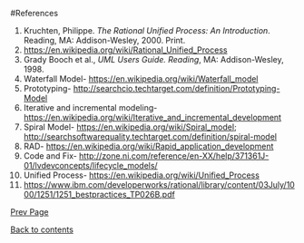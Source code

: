 #References

1. Kruchten, Philippe. <i>The Rational Unified Process: An Introduction</i>. Reading, MA: Addison-Wesley, 2000. Print.
2. https://en.wikipedia.org/wiki/Rational_Unified_Process
3.  Grady Booch et al., *UML Users Guide. Reading*, MA: Addison-Wesley, 1998.
4.  Waterfall Model- https://en.wikipedia.org/wiki/Waterfall_model
5.  Prototyping- http://searchcio.techtarget.com/definition/Prototyping-Model
6.  Iterative and incremental modeling- https://en.wikipedia.org/wiki/Iterative_and_incremental_development
7.  Spiral Model- https://en.wikipedia.org/wiki/Spiral_model; http://searchsoftwarequality.techtarget.com/definition/spiral-model
8.  RAD- https://en.wikipedia.org/wiki/Rapid_application_development
9.  Code and Fix- http://zone.ni.com/reference/en-XX/help/371361J-01/lvdevconcepts/lifecycle_models/
10.  Unified Process- https://en.wikipedia.org/wiki/Unified_Process
11.  https://www.ibm.com/developerworks/rational/library/content/03July/1000/1251/1251_bestpractices_TP026B.pdf

[Prev Page](https://github.com/Krithika-Balan2290/Rational-Unified-Process/blob/master/docs/best_Practices.md)
 
 [Back to contents](https://github.com/Krithika-Balan2290/Rational-Unified-Process/blob/master/Index.md)
